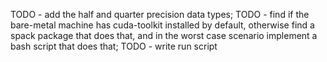 TODO - add the half and quarter precision data types;
TODO - find if the bare-metal machine has cuda-toolkit installed by default,
otherwise find a spack package that does that, and in the worst case scenario
implement a bash script that does that;
TODO - write run script
